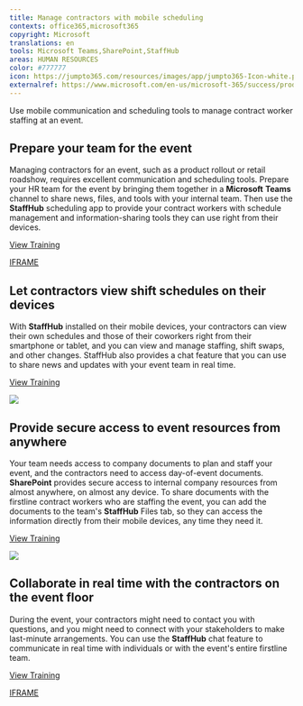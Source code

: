 ```yaml
---
title: Manage contractors with mobile scheduling
contexts: office365,microsoft365
copyright: Microsoft
translations: en
tools: Microsoft Teams,SharePoint,StaffHub
areas: HUMAN RESOURCES
color: #777777
icon: https://jumpto365.com/resources/images/app/jumpto365-Icon-white.png
externalref: https://www.microsoft.com/en-us/microsoft-365/success/productivitylibrary/manage-contractors-with-mobile-scheduling
---
```

Use mobile communication and scheduling tools to manage contract worker staffing at an event.


## Prepare your team for the event

Managing contractors for an event, such as a product rollout or retail roadshow, requires excellent communication and scheduling tools. Prepare your HR team for the event by bringing them together in a **Microsoft** **Teams** channel to share news, files, and tools with your internal team. Then use the **StaffHub** scheduling app to provide your contract workers with schedule management and information-sharing tools they can use right from their devices.

[View Training](https://support.office.com/article/Microsoft-Teams-Quick-Start-422bf3aa-9ae8-46f1-83a2-e65720e1a34d)

[IFRAME](https://www.microsoft.com/en-us/videoplayer/embed/RE1Tmr7)

## Let contractors view shift schedules on their devices

With **StaffHub** installed on their mobile devices, your contractors can view their own schedules and those of their coworkers right from their smartphone or tablet, and you can view and manage staffing, shift swaps, and other changes. StaffHub also provides a chat feature that you can use to share news and updates with your event team in real time.

[View Training](https://support.office.com/article/Request-and-approve-shift-swaps-in-Microsoft-StaffHub-d72d98ec-c48b-4e8c-a037-57579789a1fc)

![](http://img-prod-cms-rt-microsoft-com.akamaized.net/cms/api/am/imageFileData/RE1NOWr?ver=d3cc)

## Provide secure access to event resources from anywhere

Your team needs access to company documents to plan and staff your event, and the contractors need to access day-of-event documents. **SharePoint** provides secure access to internal company resources from almost anywhere, on almost any device. To share documents with the firstline contract workers who are staffing the event, you can add the documents to the team's **StaffHub** Files tab, so they can access the information directly from their mobile devices, any time they need it.

[View Training](https://support.office.com/article/Get-started-with-SharePoint-909ec2f0-05c8-4e92-8ad3-3f8b0b6cf261)

![](http://img-prod-cms-rt-microsoft-com.akamaized.net/cms/api/am/imageFileData/RE1NOht?ver=dffe)

## Collaborate in real time with the contractors on the event floor

During the event, your contractors might need to contact you with questions, and you might need to connect with your stakeholders to make last-minute arrangements. You can use the **StaffHub** chat feature to communicate in real time with individuals or with the event's entire firstline team.

[View Training](https://staffhub.ms/what-it-is)

[IFRAME](https://www.microsoft.com/en-us/videoplayer/embed/RE1TjQX)

